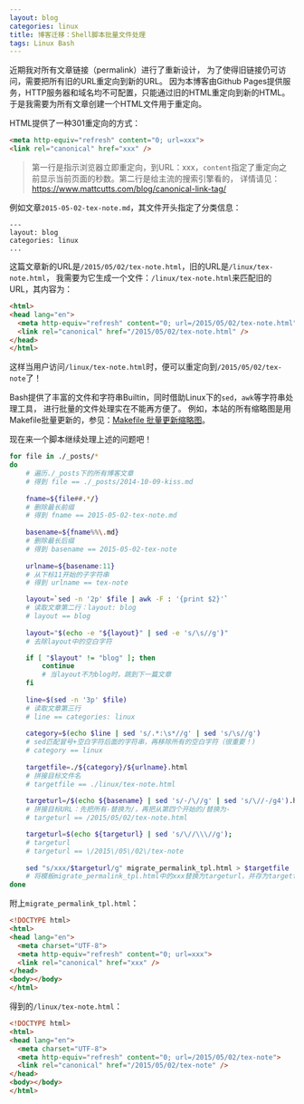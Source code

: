 ```yaml
---
layout: blog
categories: linux
title: 博客迁移：Shell脚本批量文件处理
tags: Linux Bash
---
```


近期我对所有文章链接（permalink）进行了重新设计，
为了使得旧链接仍可访问，需要把所有旧的URL重定向到新的URL。
因为本博客由Github Pages提供服务，HTTP服务器和域名均不可配置，只能通过旧的HTML重定向到新的HTML。
于是我需要为所有文章创建一个HTML文件用于重定向。

HTML提供了一种301重定向的方式：

```html
<meta http-equiv="refresh" content="0; url=xxx">
<link rel="canonical" href="xxx" />
```

> 第一行是指示浏览器立即重定向，到URL：xxx，`content`指定了重定向之前显示当前页面的秒数。第二行是给主流的搜索引擎看的，
> 详情请见： https://www.mattcutts.com/blog/canonical-link-tag/

例如文章`2015-05-02-tex-note.md`，其文件开头指定了分类信息：

```
---
layout: blog
categories: linux
...
```

这篇文章新的URL是`/2015/05/02/tex-note.html`，旧的URL是`/linux/tex-note.html`，
我需要为它生成一个文件：`/linux/tex-note.html`来匹配旧的URL，其内容为：

```html
<html>
<head lang="en">
  <meta http-equiv="refresh" content="0; url=/2015/05/02/tex-note.html">
  <link rel="canonical" href="/2015/05/02/tex-note.html" />
</head>
</html>
```

<!--more-->

这样当用户访问`/linux/tex-note.html`时，便可以重定向到`/2015/05/02/tex-note`了！

Bash提供了丰富的文件和字符串Builtin，同时借助Linux下的`sed`，`awk`等字符串处理工具，
进行批量的文件处理实在不能再方便了。
例如，本站的所有缩略图是用Makefile批量更新的，参见：[Makefile 批量更新缩略图](/2013/10/26/auto-thumb)。

现在来一个脚本继续处理上述的问题吧！

```bash
for file in ./_posts/*    
do
    # 遍历./_posts下的所有博客文章
    # 得到 file == ./_posts/2014-10-09-kiss.md
    
    fname=${file##.*/}
    # 删除最长前缀
    # 得到 fname == 2015-05-02-tex-note.md
    
    basename=${fname%%\.md}
    # 删除最长后缀
    # 得到 basename == 2015-05-02-tex-note
    
    urlname=${basename:11}
    # 从下标11开始的子字符串
    # 得到 urlname == tex-note

    layout=`sed -n '2p' $file | awk -F : '{print $2}'`
    # 读取文章第二行：layout: blog
    # layout == blog
    
    layout="$(echo -e "${layout}" | sed -e 's/\s//g')"
    # 去除layout中的空白字符

    if [ "$layout" != "blog" ]; then
        continue
        # 当layout不为blog时，跳到下一篇文章
    fi
    
    line=$(sed -n '3p' $file)
    # 读取文章第三行
    # line == categories: linux
    
    category=$(echo $line | sed 's/.*:\s*//g' | sed 's/\s//g')
    # sed匹配冒号+空白字符后面的字符串，再移除所有的空白字符（很重要！)
    # category == linux
    
    targetfile=./${category}/${urlname}.html
    # 拼接目标文件名
    # targetfile == ./linux/tex-note.html
    
    targeturl=/$(echo ${basename} | sed 's/-/\//g' | sed 's/\//-/g4').html
    # 拼接目标URL：先把所有-替换为/，再把从第四个开始的/替换为-
    # targeturl == /2015/05/02/tex-note.html

    targeturl=$(echo ${targeturl} | sed 's/\//\\\//g');
    # targeturl
    # targeturl == \/2015\/05\/02\/tex-note
    
    sed "s/xxx/$targeturl/g" migrate_permalink_tpl.html > $targetfile
    # 将模板migrate_permalink_tpl.html中的xxx替换为targeturl，并存为targetfile
done
```

附上`migrate_permalink_tpl.html`：

```html
<!DOCTYPE html>
<html>
<head lang="en">
  <meta charset="UTF-8">
  <meta http-equiv="refresh" content="0; url=xxx">
  <link rel="canonical" href="xxx" />
</head>
<body></body>
</html>
```

得到的`/linux/tex-note.html`：

```html
<!DOCTYPE html>
<html>
<head lang="en">
  <meta charset="UTF-8">
  <meta http-equiv="refresh" content="0; url=/2015/05/02/tex-note">
  <link rel="canonical" href="/2015/05/02/tex-note" />
</head>
<body></body>
</html>
```